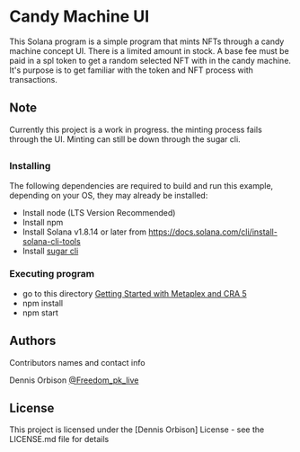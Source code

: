 # Candy Machine UI

This Solana program is a simple program that mints NFTs through a candy machine concept UI. There is a limited amount in stock. A base fee must be paid in a spl token to get a random selected NFT with in the candy machine. It's purpose is to get familiar with the token and NFT process with transactions.

## Note

Currently this project is a work in progress. the minting process fails through the UI. Minting can still be down through the sugar cli.

##

### Installing

The following dependencies are required to build and run this example, depending on your OS, they may already be installed:

* Install node (LTS Version Recommended)
* Install npm
* Install Solana v1.8.14 or later from https://docs.solana.com/cli/install-solana-cli-tools
* Install [sugar cli](https://docs.metaplex.com/developer-tools/sugar/overview/installation)

### Executing program

* go to this directory [Getting Started with Metaplex and CRA 5](./getting-started-react-cra5)
* npm install
* npm start

## Authors

Contributors names and contact info

Dennis Orbison
[@Freedom_pk_live](https://twitter.com/Freedom_pk_live)


## License

This project is licensed under the [Dennis Orbison] License - see the LICENSE.md file for details